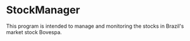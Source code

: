 # StockManager

This program is intended to manage and monitoring the stocks in Brazil's market stock Bovespa.
